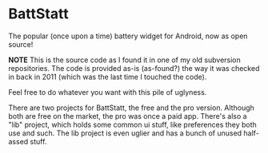 # BattStatt

The popular (once upon a time) battery widget for Android, now as open source!

**NOTE**
This is the source code as I found it in one of my old subversion repositories. The code is provided as-is (as-found?) the way it was checked in back in 2011 (which was the last time I touched the code).

Feel free to do whatever you want with this pile of uglyness.

There are two projects for BattStatt, the free and the pro version. Although both are free on the market, the pro was once a paid app.
There's also a "lib" project, which holds some common ui stuff, like preferences they both use and such. The lib project is even uglier and has a bunch of unused half-assed stuff.